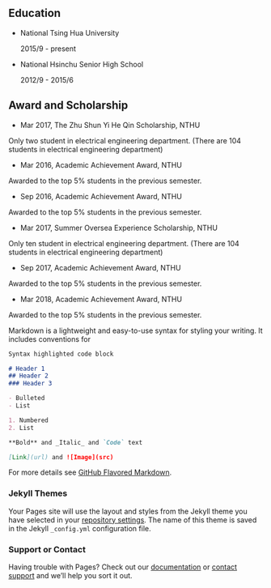 ## Education

* National Tsing Hua University
  
  2015/9 - present

* National Hsinchu Senior High School
  
  2012/9 - 2015/6

## Award and Scholarship

* Mar 2017, The Zhu Shun Yi He Qin Scholarship, NTHU

Only two student in electrical engineering department. (There are 104 students in electrical engineering department)

* Mar 2016, Academic Achievement Award, NTHU

Awarded to the top 5% students in the previous semester.

* Sep 2016, Academic Achievement Award, NTHU

Awarded to the top 5% students in the previous semester.

* Mar 2017, Summer Oversea Experience Scholarship, NTHU

Only ten student in electrical engineering department. (There are 104 students in electrical engineering department)

* Sep 2017, Academic Achievement Award, NTHU

Awarded to the top 5% students in the previous semester.

* Mar 2018, Academic Achievement Award, NTHU

Awarded to the top 5% students in the previous semester.


Markdown is a lightweight and easy-to-use syntax for styling your writing. It includes conventions for

```markdown
Syntax highlighted code block

# Header 1
## Header 2
### Header 3

- Bulleted
- List

1. Numbered
2. List

**Bold** and _Italic_ and `Code` text

[Link](url) and ![Image](src)
```

For more details see [GitHub Flavored Markdown](https://guides.github.com/features/mastering-markdown/).

### Jekyll Themes

Your Pages site will use the layout and styles from the Jekyll theme you have selected in your [repository settings](https://github.com/WeiChengTseng/WeiChengTseng.github.io/settings). The name of this theme is saved in the Jekyll `_config.yml` configuration file.

### Support or Contact

Having trouble with Pages? Check out our [documentation](https://help.github.com/categories/github-pages-basics/) or [contact support](https://github.com/contact) and we’ll help you sort it out.
